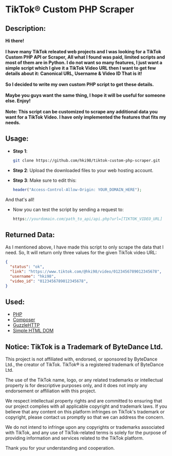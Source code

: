 # TikTok® Custom PHP Scraper

## Description:

**Hi there!<br><br>I have many TikTok releated web projects and I was looking for a TikTok Custom PHP API or Scraper, All what I found was paid, limited scripts and most of them are in Python. I do not want so many features, I just want a simple script which I give it a TikTok Video URL then I want to get few details about it: Canonical URL, Username & Video ID That is it!<br><br>So I decided to write my own custom PHP script to get these details.<br><br>Maybe you guys want the same thing, I hope it will be useful for someone else. Enjoy!<br><br>Note: This script can be customized to scrape any additional data you want for a TikTok Video. I have only implemented the features that fits my needs.**

## Usage:
- **Step 1**:
  ```bash
  git clone https://github.com/hki98/tiktok-custom-php-scraper.git
  ```

- **Step 2**:
  Upload the downloaded files to your web hosting account.
  
- **Step 3**:
  Make sure to edit this:
  ```php
  header("Access-Control-Allow-Origin: YOUR_DOMAIN_HERE");
  ```
And that's all!

- Now you can test the script by sending a request to:
  ```php
  https://yourdomain.com/path_to_api/api.php?url=[TIKTOK_VIDEO_URL]
  ```

## Returned Data:
As I mentioned above, I have made this script to only scrape the data that I need. So, It will return only three values for the given TikTok video URL:
```json
{
  "status": "ok",
  "link": "https://www.tiktok.com/@hki98/video/0123456789012345678",
  "username": "hki98",
  "video_id": "0123456789012345678",
}
```

## Used:
- [PHP](https://php.net/)
- [Composer](https://getcomposer.org/)
- [GuzzleHTTP](https://docs.guzzlephp.org/en/stable/)
- [Simple HTML DOM](https://simplehtmldom.sourceforge.io/docs/1.9/index.html)

## Notice: TikTok is a Trademark of ByteDance Ltd.

This project is not affiliated with, endorsed, or sponsored by ByteDance Ltd., the creator of TikTok. TikTok® is a registered trademark of ByteDance Ltd.

The use of the TikTok name, logo, or any related trademarks or intellectual property is for descriptive purposes only, and it does not imply any endorsement or affiliation with this project.

We respect intellectual property rights and are committed to ensuring that our project complies with all applicable copyright and trademark laws. If you believe that any content on this platform infringes on TikTok's trademark or copyright, please contact us promptly so that we can address the concern.

We do not intend to infringe upon any copyrights or trademarks associated with TikTok, and any use of TikTok-related terms is solely for the purpose of providing information and services related to the TikTok platform.

Thank you for your understanding and cooperation.
